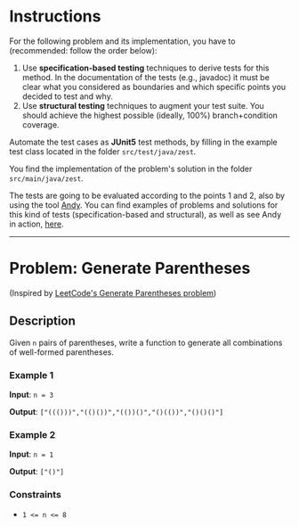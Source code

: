<!--NO_HARDWRAPS-->

# Instructions

For the following problem and its implementation, you have to (recommended: follow the order below):

1. Use **specification-based testing** techniques to derive tests for this method. In the documentation of the tests (e.g., javadoc) it must be clear what you considered as boundaries and which specific points you decided to test and why.
2. Use **structural testing** techniques to augment your test suite. You should achieve the highest possible (ideally, 100%) branch+condition coverage.

Automate the test cases as **JUnit5** test methods, by filling in the example test class located in the folder `src/test/java/zest`.

You find the implementation of the problem's solution in the folder `src/main/java/zest`.

The tests are going to be evaluated according to the points 1 and 2, also by using the tool [Andy](https://github.com/cse1110/andy). You can find examples of problems and solutions for this kind of tests (specification-based and structural), as well as see Andy in action, [here](https://github.com/cse1110/assignments/tree/main/domain-and-structural-testing).

---

# Problem: Generate Parentheses
(Inspired by [LeetCode's Generate Parentheses problem](https://leetcode.com/problems/generate-parentheses/))

## Description

Given `n` pairs of parentheses, write a function to generate all combinations of well-formed parentheses.


### Example 1

**Input**: `n = 3`

**Output**: `["((()))","(()())","(())()","()(())","()()()"]`


### Example 2

**Input**: `n = 1`

**Output**: `["()"] `


### Constraints
-   `1 <= n <= 8`


